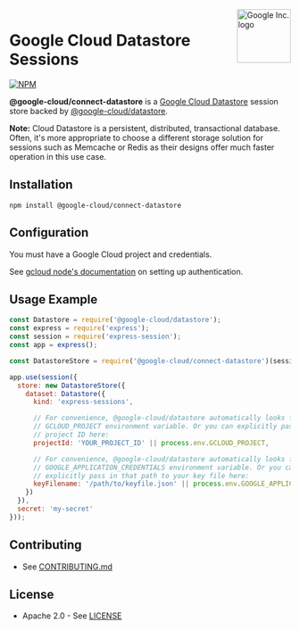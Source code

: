 <img src="https://avatars2.githubusercontent.com/u/2810941?v=3&s=96" alt="Google Inc. logo" title="Google" align="right" height="96" width="96"/>

# Google Cloud Datastore Sessions

[![NPM][1]][2]

[1]: https://img.shields.io/npm/v/@google-cloud/connect-datastore.svg?style=flat
[2]: https://www.npmjs.org/package/@google-cloud/connect-datastore

**@google-cloud/connect-datastore** is a [Google Cloud Datastore][datastore]
session store backed by [@google-cloud/datastore][datastore_lib].

**Note:** Cloud Datastore is a persistent, distributed, transactional database.
Often, it's more appropriate to choose a different storage solution for sessions
such as Memcache or Redis as their designs offer much faster operation in this
use case.

## Installation

    npm install @google-cloud/connect-datastore

## Configuration

You must have a Google Cloud project and credentials.

See [gcloud node's documentation][auth] on setting up authentication.

## Usage Example

```javascript
const Datastore = require('@google-cloud/datastore');
const express = require('express');
const session = require('express-session');
const app = express();

const DatastoreStore = require('@google-cloud/connect-datastore')(session);

app.use(session({
  store: new DatastoreStore({
    dataset: Datastore({
      kind: 'express-sessions',

      // For convenience, @google-cloud/datastore automatically looks for the
      // GCLOUD_PROJECT environment variable. Or you can explicitly pass in a
      // project ID here:
      projectId: 'YOUR_PROJECT_ID' || process.env.GCLOUD_PROJECT,

      // For convenience, @google-cloud/datastore automatically looks for the
      // GOOGLE_APPLICATION_CREDENTIALS environment variable. Or you can
      // explicitly pass in that path to your key file here:
      keyFilename: '/path/to/keyfile.json' || process.env.GOOGLE_APPLICATION_CREDENTIALS
    })
  }),
  secret: 'my-secret'
}));
```

## Contributing

* See [CONTRIBUTING.md](https://github.com/googleapis/nodejs-datastore-session/blob/master/.github/CONTRIBUTING.md)

## License

* Apache 2.0 - See [LICENSE](https://github.com/googleapis/nodejs-datastore-session/blob/master/LICENSE)

[express]: http://expressjs.com/
[datastore]: https://cloud.google.com/datastore/docs
[datastore_lib]: https://www.npmjs.com/package/@google-cloud/datastore
[auth]: https://cloud.google.com/docs/authentication/getting-started
